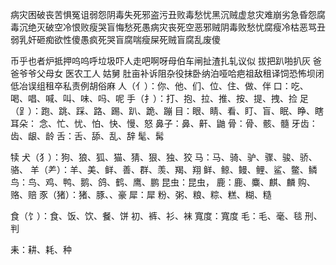 病灾困破丧苦惧冤诅弱怨阴毒失死邪盗污丑败毒愁忧黑沉贼虚怠灾难崩劣急昏怨腐毒沉绝灭破空冷恨败瘦哭盲悔愁死愚病灾丧死空恶邪贼阴毒败愁忧腐瘦冷枯恶骂丑弱乳奸砸痴欲性傻愚疯死哭盲腐喘瘦屎死贼盲腐乱废傻

币乎也者炉抵押呜呜呼垃圾吓人走吧啊呀母伯车闸扯渣扎轧议似
拔把趴啪扒灰
爸爸爷爷父母女
医农工人 姑舅 
肚亩补诉阻杂役抹卧纳泊哑哈疤祖敌租译饲恐怖坝闭低冶误组租卒私责例胡俗麻
人（亻）：你、他、们、位、住、做、伴
口：吃、喝、唱、喊、叫、味、吗、呢
手（扌）：打、抱、拉、推、按、提、拽、捡
足（⻊）：跑、跳、踩、路、踢、趴、跪、蹦
目：眼、睛、看、盯、盲、眠、睁、瞎
耳朵：
念、忙、忧、怕、快、慢、怒
鼻子：鼻、鼾、鼬
骨：骨、骸、髓
牙齿：齿、龈、龄
舌：舌、舔、乱、辞
髦、髯

 犊
犬（犭）：狗、狼、狐、猫、猜、狠、独、狡
马：马、骑、驴、骤、骏、骄、骆、
羊（⺶）：羊、美、鲜、善、群、羡、羯、翔
鲜、鲸、鳗、鲤、鲨、鳖、鳞
鸟：鸟、鸡、鸭、鹅、鸽、鹤、鹰、鹏
昆虫：昆虫，
鹿：鹿、麋、麒、麟
购、赂、赔
豕（猪）：猪、豚、、豪
犀：犀
粉、粥、粮、粽、糕、糊、糙


食（饣）：食、饭、饮、餐、饼
初、裤、衫、袜
寬度：寬度
毛：毛、毫、毯
刑、判


耒：耕、耗、种
